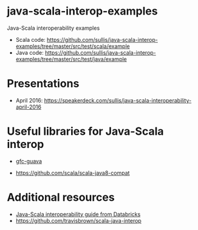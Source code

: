# java-scala-interop-examples

Java-Scala interoperability examples

- Scala code: https://github.com/sullis/java-scala-interop-examples/tree/master/src/test/scala/example
- Java code: https://github.com/sullis/java-scala-interop-examples/tree/master/src/test/java/example


# Presentations

- April 2016:  https://speakerdeck.com/sullis/java-scala-interoperability-april-2016

# Useful libraries for Java-Scala interop

- [gfc-guava](https://github.com/gfc-collective/gfc-guava)

- https://github.com/scala/scala-java8-compat

# Additional resources

- [Java-Scala interoperability guide from Databricks](https://github.com/databricks/scala-style-guide/blob/master/README.md#java)
- https://github.com/travisbrown/scala-java-interop

